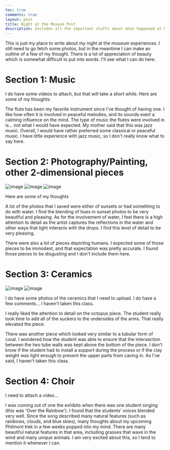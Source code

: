 ```yaml
---
toc: true
comments: true
layout: post
title: Night at the Museum Post
description: Includes all the important stuffs about what happened at Night at the Museum
---
```



This is just my place to write about my night at the museum experiences. I still need to go fetch some photos, but in the meantime I can make an outline of a few of my thought.
There is a lot of appreciation of beauty which is somewhat difficult to put into words. I'll see what I can do here.

# Section 1: Music


I do have some videos to attach, but that will take a short while. Here are some of my thoughts:

The flute has been my favorite instrument since I've thought of having one. I like how often it is involved in peaceful melodies, and its sounds exert a calming influence on the mind.
The type of music the flutes were involved in is... not what I would have expected. My mother said that this was jazz music. Overall, I would have rather preferred some classical or peaceful music. I have little experience with jazz music, so I don't really know what to say here.


# Section 2: Photography/Painting, other 2-dimensional pieces

![image](https://drive.google.com/uc?export=view&id=17XTr15KxE88zKJyTgryQHx-rQmCFdYLe)
![image](https://drive.google.com/uc?export=view&id=1uZaJ7KMdPkd6Tb5-fw3q3zS3jXtXs7WA)
![image](https://drive.google.com/uc?export=view&id=1waPbSaTX3nuZ-3Quv6s2wb_j_KVtKqtu)



Here are some of my thoughts

A lot of the photos that I saved were either of sunsets or had something to do with water. I find the blending of hues in sunset photos to be very beautiful and pleasing. As for the involvement of water, I feel there is a high attention to detail as the artist captures the reflections in the water and other ways that light interacts with the drops. I find this level of detail to be very pleasing.

There were also a lot of pieces depicting humans. I expected some of those pieces to be immodest, and that expectation was pretty accurate. I found those pieces to be disgusting and I don't include them here.


# Section 3: Ceramics

![image](https://drive.google.com/uc?export=view&id=1Lpt_ImQ_4RaCUBd2BSecsg-fBQ2aNMIx)
![image](https://drive.google.com/uc?export=view&id=1faMUhYnkGWsXC_qTMZK7hWiyrCPbV2TD)

I do have some photos of the ceramics that I need to upload. I do have a few comments... I haven't taken this class.


I really liked the attention to detail on the octopus piece. The student really took time to add all of the suckers to the undersides of the arms. That really elevated the piece.

There was another piece which looked very similar to a tubular form of coral. I wondered how the student was able to ensure that the intersection between the two tube walls was kept above the bottom of the piece. I don't know if the student had to install a support during the process or if the clay weight was light enough to prevent the upper parts from caving in. As I've said, I haven't taken this class.

# Section 4: Choir

I need to attach a video...

I was coming out of one the exhibits when there was one student singing (this was 'Over the Rainbow'). I found that the students' voices blended very well. Since the song described many natural features (such as rainbows, clouds, and blue skies), many thoughts about my upcoming Philmont trek in a few weeks popped into my mind. There are many beautiful natural features in that area, including grasses that wave in the wind and many unique animals. I am very excited about this, so I tend to mention it whenever I can.
